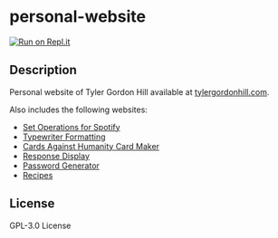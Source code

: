 # personal-website

[![Run on Repl.it](https://repl.it/badge/github/TyHil/personal-website)](https://repl.it/github/TyHil/personal-website)

## Description

Personal website of Tyler Gordon Hill available at [tylergordonhill.com](https://tylergordonhill.com).

Also includes the following websites:

- [Set Operations for Spotify](https://github.com/TyHil/set-operations-for-spotify)
- [Typewriter Formatting](https://github.com/TyHil/typewriter-formatting)
- [Cards Against Humanity Card Maker](https://github.com/TyHil/cah-maker)
- [Response Display](https://github.com/TyHil/response-display)
- [Password Generator](https://github.com/TyHil/password-generator)
- [Recipes](https://github.com/TyHil/recipes)

## License

GPL-3.0 License
